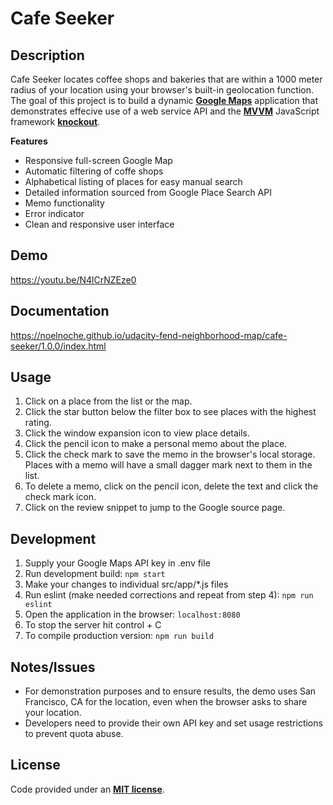 # Cafe Seeker


## Description
Cafe Seeker locates coffee shops and bakeries that are within a 1000 meter radius of your location using your browser's built-in geolocation function. The goal of this project is to build a dynamic **[Google Maps](https://developers.google.com/maps/)** application that demonstrates effecive use of a web service API and the **[MVVM](https://en.wikipedia.org/wiki/Model%E2%80%93view%E2%80%93viewmodel)** JavaScript framework **[knockout](https://knockoutjs.com/)**.

**Features**
+ Responsive full-screen Google Map
+ Automatic filtering of coffe shops
+ Alphabetical listing of places for easy manual search
+ Detailed information sourced from Google Place Search API
+ Memo functionality
+ Error indicator
+ Clean and responsive user interface


## Demo
<https://youtu.be/N4lCrNZEze0>


## Documentation
<https://noelnoche.github.io/udacity-fend-neighborhood-map/cafe-seeker/1.0.0/index.html>


## Usage
1. Click on a place from the list or the map.
2. Click the star button below the filter box to see places with the highest rating.
3. Click the window expansion icon to view place details.
4. Click the pencil icon to make a personal memo about the place.
5. Click the check mark to save the memo in the browser's local storage. Places with a memo will have a small dagger mark next to them in the list.
6. To delete a memo, click on the pencil icon, delete the text and click the check mark icon.
7. Click on the review snippet to jump to the Google source page.


## Development
1. Supply your Google Maps API key in .env file
2. Run development build: `npm start`
3. Make your changes to individual src/app/*.js files
4. Run eslint (make needed corrections and repeat from step 4): `npm run eslint`
7. Open the application in the browser: `localhost:8080`
8. To stop the server hit control + C
9. To compile production version: `npm run build`


## Notes/Issues
+ For demonstration purposes and to ensure results, the demo uses San Francisco, CA for the location, even when the browser asks to share your location.
+ Developers need to provide their own API key and set usage restrictions to prevent quota abuse.


## License
Code provided under an **[MIT license](https://github.com/noelnoche/udacity-fend-neighborhood-map/blob/master/LICENSE.md)**.
